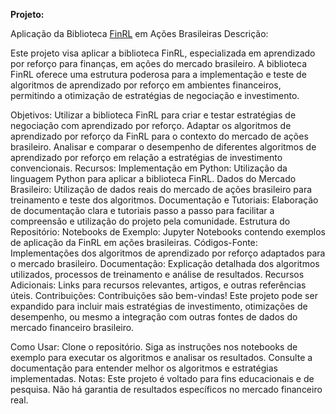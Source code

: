 **Projeto:**

Aplicação da Biblioteca [FinRL](https://github.com/AI4Finance-Foundation/FinRL-Tutorials)
 em Ações Brasileiras
Descrição:

Este projeto visa aplicar a biblioteca FinRL, especializada em aprendizado por reforço para finanças, em ações do mercado brasileiro. A biblioteca FinRL oferece uma estrutura poderosa para a implementação e teste de algoritmos de aprendizado por reforço em ambientes financeiros, permitindo a otimização de estratégias de negociação e investimento.

Objetivos:
Utilizar a biblioteca FinRL para criar e testar estratégias de negociação com aprendizado por reforço.
Adaptar os algoritmos de aprendizado por reforço da FinRL para o contexto do mercado de ações brasileiro.
Analisar e comparar o desempenho de diferentes algoritmos de aprendizado por reforço em relação a estratégias de investimento convencionais.
Recursos:
Implementação em Python: Utilização da linguagem Python para aplicar a biblioteca FinRL.
Dados do Mercado Brasileiro: Utilização de dados reais do mercado de ações brasileiro para treinamento e teste dos algoritmos.
Documentação e Tutoriais: Elaboração de documentação clara e tutoriais passo a passo para facilitar a compreensão e utilização do projeto pela comunidade.
Estrutura do Repositório:
Notebooks de Exemplo: Jupyter Notebooks contendo exemplos de aplicação da FinRL em ações brasileiras.
Códigos-Fonte: Implementações dos algoritmos de aprendizado por reforço adaptados para o mercado brasileiro.
Documentação: Explicação detalhada dos algoritmos utilizados, processos de treinamento e análise de resultados.
Recursos Adicionais: Links para recursos relevantes, artigos, e outras referências úteis.
Contribuições:
Contribuições são bem-vindas! Este projeto pode ser expandido para incluir mais estratégias de investimento, otimizações de desempenho, ou mesmo a integração com outras fontes de dados do mercado financeiro brasileiro.

Como Usar:
Clone o repositório.
Siga as instruções nos notebooks de exemplo para executar os algoritmos e analisar os resultados.
Consulte a documentação para entender melhor os algoritmos e estratégias implementadas.
Notas:
Este projeto é voltado para fins educacionais e de pesquisa.
Não há garantia de resultados específicos no mercado financeiro real.
